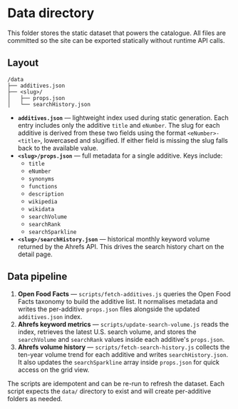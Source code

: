# Data directory

This folder stores the static dataset that powers the catalogue. All files are committed so the site can be exported statically without runtime API calls.

## Layout

```
/data
├── additives.json
├── <slug>/
│   ├── props.json
│   └── searchHistory.json
```

- **`additives.json`** — lightweight index used during static generation. Each entry includes only the additive `title` and `eNumber`. The slug for each additive is derived from these two fields using the format `<eNumber>-<title>`, lowercased and slugified. If either field is missing the slug falls back to the available value.
- **`<slug>/props.json`** — full metadata for a single additive. Keys include:
  - `title`
  - `eNumber`
  - `synonyms`
  - `functions`
  - `description`
  - `wikipedia`
  - `wikidata`
  - `searchVolume`
  - `searchRank`
  - `searchSparkline`
- **`<slug>/searchHistory.json`** — historical monthly keyword volume returned by the Ahrefs API. This drives the search history chart on the detail page.

## Data pipeline

1. **Open Food Facts** — `scripts/fetch-additives.js` queries the Open Food Facts taxonomy to build the additive list. It normalises metadata and writes the per-additive `props.json` files alongside the updated `additives.json` index.
2. **Ahrefs keyword metrics** — `scripts/update-search-volume.js` reads the index, retrieves the latest U.S. search volume, and stores the `searchVolume` and `searchRank` values inside each additive's `props.json`.
3. **Ahrefs volume history** — `scripts/fetch-search-history.js` collects the ten-year volume trend for each additive and writes `searchHistory.json`. It also updates the `searchSparkline` array inside `props.json` for quick access on the grid view.

The scripts are idempotent and can be re-run to refresh the dataset. Each script expects the `data/` directory to exist and will create per-additive folders as needed.
